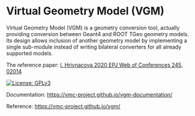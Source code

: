 
 Virtual Geometry Model (VGM)
 ============================

 Virtual Geometry Model (VGM) is a geometry conversion tool, actually providing conversion between Geant4 and ROOT TGeo geometry models. Its design allows inclusion of another geometry model by implementing a single sub-module instead of writing bilateral converters for all already supported models.

 The reference paper: [I. Hrivnacova 2020 EPJ Web of Conferences 245, 02014](https://www.epj-conferences.org/articles/epjconf/pdf/2020/21/epjconf_chep2020_02014.pdf)

 [![License: GPLv3](https://img.shields.io/badge/License-GPLv3-blue.svg)](https://www.gnu.org/licenses/gpl-3.0)

 Documentation: https://vmc-project.github.io/vgm-documentation/
 
 Reference: https://vmc-project.github.io/vgm/
 